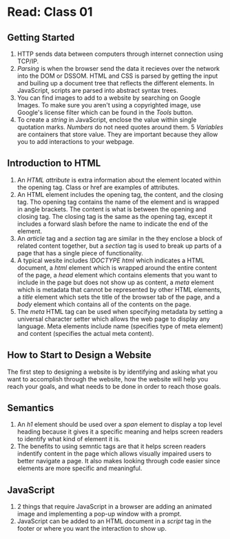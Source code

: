# Read: Class 01

## Getting Started

1. HTTP sends data between computers through internet connection using TCP/IP.
2. *Parsing* is when the browser send the data it recieves over the network into the DOM or DSSOM. HTML and CSS is parsed by getting the input and builing up a document tree that reflects the different elements. In JavaScript, scripts are parsed into abstract syntax trees.
3. You can find images to add to a website by searching on Google Images. To make sure you aren't using a copyrighted image, use Google's license filter which can be found in the *Tools* button.
4. To create a *string* in JavaScript, enclose the value within single quotation marks. *Numbers* do not need quotes around them.
5 *Variables* are containers that store value. They are important because they allow you to add interactions to your webpage.

## Introduction to HTML

1. An *HTML attribute* is extra information about the element located within the opening tag. Class or href are examples of attributes.
2. An HTML element includes the opening tag, the content, and the closing tag. Tho opening tag contains the name of the element and is wrapped in angle brackets. The content is what is between the opening and closing tag. The closing tag is the same as the opening tag, except it includes a forward slash before the name to indicate the end of the element.
3. An *article* tag and a *section* tag are similar in the they enclose a block of related content together, but a *section* tag is used to break up parts of a page that has a single piece of functionality.
4. A typical wesite includes *!DOCTYPE html* which indicates a HTML document, a *html* element which is wrapped around the entire content of the page, a *head* element which contains elements that you want to include in the page but does not show up as content, a *meta* element which is metadata that cannot be represented by other HTML elements, a *title* element which sets the title of the browser tab of the page, and a *body* element which contains all of the contents on the page.
5. The *meta* HTML tag can be used when specifying metadata by setting a universal character setter which allows the web page to display any language. Meta elements include name (specifies type of meta element) and content (specifies the actual meta content).

## How to Start to Design a Website

The first step to designing a website is by identifying and asking what you want to accomplish through the website, how the website will help you reach your goals, and what needs to be done in order to reach those goals.

## Semantics

1. An *h1* element should be used over a *span* element to display a top level heading because it gives it a specific meaning and helps screen readers to identify what kind of element it is.
2. The benefits to using semntic tags are that it helps screen readers indentify content in the page which allows visually impaired users to better navigate a page. It also makes looking through code easier since elements are more specific and meaningful.

## JavaScript

1. 2 things that require JavaScript in a browser are adding an animated image and implementing a pop-up window with a prompt.
2. JavaScript can be added to an HTML document in a *script* tag in the footer or where you want the interaction to show up.
